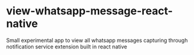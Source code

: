 # view-whatsapp-message-react-native
Small experimental app to view all whatsapp messages capturing through notification service extension built in react native
